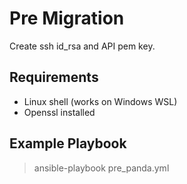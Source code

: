 Pre Migration
=============

Create ssh id_rsa and API pem key.

Requirements
------------

- Linux shell (works on Windows WSL)
- Openssl installed

Example Playbook
----------------

> ansible-playbook pre_panda.yml
